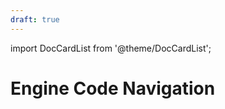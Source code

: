 ```yaml
---
draft: true
---
```


import DocCardList from '@theme/DocCardList';

# Engine Code Navigation
<!--
TODO:
-->

<DocCardList />

